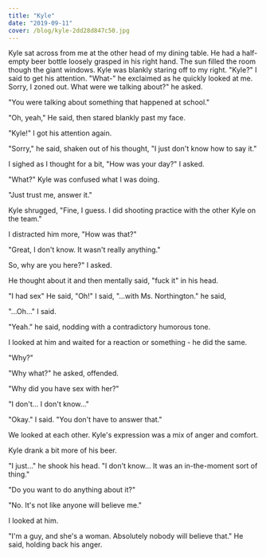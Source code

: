 ```yaml
---
title: "Kyle"
date: "2019-09-11"
cover: /blog/kyle-2dd28d847c50.jpg
---
```


Kyle sat across from me at the other head of my dining table. He had a half-empty beer bottle loosely grasped in his right hand. The sun filled the room though the giant windows. Kyle was blankly staring off to my right. "Kyle?" I said to get his attention. "What-" he exclaimed as he quickly looked at me. Sorry, I zoned out. What were we talking about?" he asked.

"You were talking about something that happened at school."

"Oh, yeah," He said, then stared blankly past my face.

"Kyle!" I got his attention again.

"Sorry," he said, shaken out of his thought, "I just don't know how to say it."

I sighed as I thought for a bit, "How was your day?" I asked.

"What?" Kyle was confused what I was doing.

"Just trust me, answer it."

Kyle shrugged, "Fine, I guess. I did shooting practice with the other Kyle on the team."

I distracted him more, "How was that?"

"Great, I don't know. It wasn't really anything."

So, why are you here?" I asked.

He thought about it and then mentally said, "fuck it" in his head.

"I had sex" He said, "Oh!" I said, "...with Ms. Northington." he said,

"...Oh..." I said.

"Yeah." he said, nodding with a contradictory humorous tone.

I looked at him and waited for a reaction or something - he did the same.

"Why?"

"Why what?" he asked, offended.

"Why did you have sex with her?"

"I don't... I don't know..."

"Okay." I said. "You don't have to answer that."

We looked at each other. Kyle's expression was a mix of anger and comfort.

Kyle drank a bit more of his beer.

"I just..." he shook his head. "I don't know... It was an in-the-moment sort of thing."

"Do you want to do anything about it?"

"No. It's not like anyone will believe me."

I looked at him.

"I'm a guy, and she's a woman. Absolutely nobody will believe that." He said, holding back his anger.
